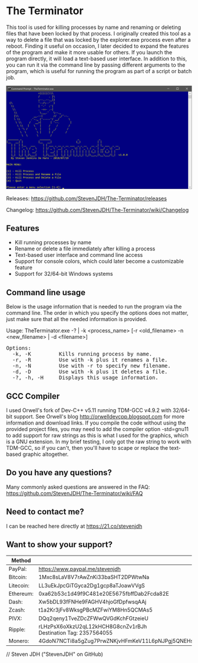 # The Terminator
This tool is used for killing processes by name and renaming or deleting files that have been locked by that process. I originally created this tool as a way to delete a file that was locked by the explorer.exe process even after a reboot. Finding it useful on occasion, I later decided to expand the features of the program and make it more usable for others. If you launch the program directly, it will load a text-based user interface. In addition to this, you can run it via the command line by passing different arguments to the program, which is useful for running the program as part of a script or batch job.

![alt text](https://github.com/StevenJDH/The-Terminator/raw/master/terminator-ss.jpg "Screenshot")

Releases: https://github.com/StevenJDH/The-Terminator/releases

Changelog: https://github.com/StevenJDH/The-Terminator/wiki/Changelog

## Features
* Kill running processes by name
* Rename or delete a file immediately after killing a process
* Text-based user interface and command line access
* Support for console colors, which could later become a customizable feature
* Support for 32/64-bit Windows systems

## Command line usage
Below is the usage information that is needed to run the program via the command line. The order in which you specify the options does not matter, just make sure that all the needed information is provided.

Usage: TheTerminator.exe -? | -k <process_name> \[-r <old_filename> -n <new_filename> | -d \<filename>\]
<pre>
Options:
  -k, -K         Kills running process by name.
  -r, -R         Use with -k plus it renames a file.
  -n, -N         Use with -r to specify new filename.
  -d, -D         Use with -k plus it deletes a file.
  -?, -h, -H     Displays this usage information.
</pre>
## GCC Compiler
I used Orwell's fork of Dev-C++ v5.11 running TDM-GCC v4.9.2 with 32/64-bit support. See Orwell's blog http://orwelldevcpp.blogspot.com for more information and download links. If you compile the code without using the provided project files, you may need to add the compiler option -std=gnu11 to add support for raw strings as this is what I used for the graphics, which is a GNU extension. In my brief testing, I only got the raw string to work with TDM-GCC, so if you can't, then you'll have to scape or replace the text-based graphic altogether. 

## Do you have any questions?
Many commonly asked questions are answered in the FAQ:
https://github.com/StevenJDH/The-Terminator/wiki/FAQ

## Need to contact me?
I can be reached here directly at https://21.co/stevenjdh

## Want to show your support?
Method | Address
------------ | -------------
PayPal: | https://www.paypal.me/stevenjdh
Bitcoin: | 1Mxc8sLaV8V7rAwZnKi33baSHT2DPWtwNa
Litecoin: | LL3uEkJpcGiTGyca2Dg1gcp8aTJoawVVgS
Ethereum: | 0xa62b53c1d49f9C481e20E5675fbffDab2Fcda82E
Dash: | Xw5bDL93fFNHe9FAGHV4hjoGfDpfwsqAAj
Zcash: | t1a2Kr3jFv8WksgPBcMZFwiYM8Hn5QCMAs5
PIVX:  | DQq2qeny1TveZDcZFWwQVGdKchFGtzeieU
Ripple: | rLHzPsX6oXkzU2qL12kHCH8G8cnZv1rBJh<br />Destination Tag: 2357564055
Monero: | 4GdoN7NCTi8a5gZug7PrwZNKjvHFmKeV11L6pNJPgj5QNEHsN6eeX3DaAQFwZ1ufD4LYCZKArktt113W7QjWvQ7CWDXrwM8yCGgEdhV3Wt


// Steven JDH ("StevenJDH" on GitHub)
